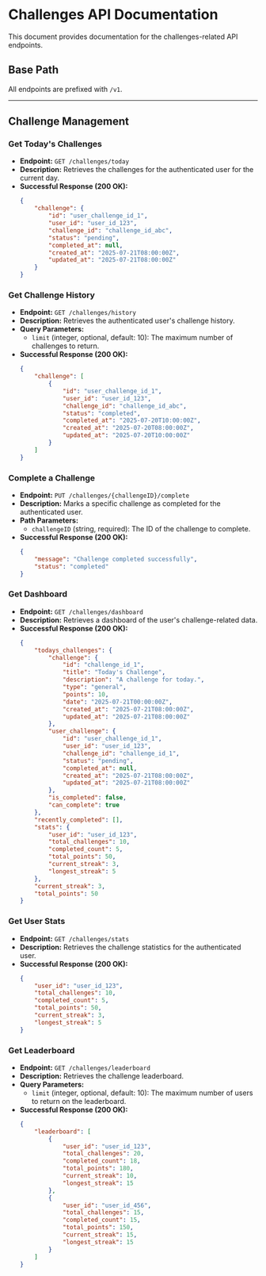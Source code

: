 # Challenges API Documentation

This document provides documentation for the challenges-related API endpoints.

## Base Path

All endpoints are prefixed with `/v1`.

---

## Challenge Management

### Get Today's Challenges

- **Endpoint:** `GET /challenges/today`
- **Description:** Retrieves the challenges for the authenticated user for the current day.
- **Successful Response (200 OK):**
    ```json
    {
        "challenge": {
            "id": "user_challenge_id_1",
            "user_id": "user_id_123",
            "challenge_id": "challenge_id_abc",
            "status": "pending",
            "completed_at": null,
            "created_at": "2025-07-21T08:00:00Z",
            "updated_at": "2025-07-21T08:00:00Z"
        }
    }
    ```

### Get Challenge History

- **Endpoint:** `GET /challenges/history`
- **Description:** Retrieves the authenticated user's challenge history.
- **Query Parameters:**
    - `limit` (integer, optional, default: 10): The maximum number of challenges to return.
- **Successful Response (200 OK):**
    ```json
    {
        "challenge": [
            {
                "id": "user_challenge_id_1",
                "user_id": "user_id_123",
                "challenge_id": "challenge_id_abc",
                "status": "completed",
                "completed_at": "2025-07-20T10:00:00Z",
                "created_at": "2025-07-20T08:00:00Z",
                "updated_at": "2025-07-20T10:00:00Z"
            }
        ]
    }
    ```

### Complete a Challenge

- **Endpoint:** `PUT /challenges/{challengeID}/complete`
- **Description:** Marks a specific challenge as completed for the authenticated user.
- **Path Parameters:**
    - `challengeID` (string, required): The ID of the challenge to complete.
- **Successful Response (200 OK):**
    ```json
    {
        "message": "Challenge completed successfully",
        "status": "completed"
    }
    ```

### Get Dashboard

- **Endpoint:** `GET /challenges/dashboard`
- **Description:** Retrieves a dashboard of the user's challenge-related data.
- **Successful Response (200 OK):**
    ```json
    {
        "todays_challenges": {
            "challenge": {
                "id": "challenge_id_1",
                "title": "Today's Challenge",
                "description": "A challenge for today.",
                "type": "general",
                "points": 10,
                "date": "2025-07-21T00:00:00Z",
                "created_at": "2025-07-21T08:00:00Z",
                "updated_at": "2025-07-21T08:00:00Z"
            },
            "user_challenge": {
                "id": "user_challenge_id_1",
                "user_id": "user_id_123",
                "challenge_id": "challenge_id_1",
                "status": "pending",
                "completed_at": null,
                "created_at": "2025-07-21T08:00:00Z",
                "updated_at": "2025-07-21T08:00:00Z"
            },
            "is_completed": false,
            "can_complete": true
        },
        "recently_completed": [],
        "stats": {
            "user_id": "user_id_123",
            "total_challenges": 10,
            "completed_count": 5,
            "total_points": 50,
            "current_streak": 3,
            "longest_streak": 5
        },
        "current_streak": 3,
        "total_points": 50
    }
    ```

### Get User Stats

- **Endpoint:** `GET /challenges/stats`
- **Description:** Retrieves the challenge statistics for the authenticated user.
- **Successful Response (200 OK):**
    ```json
    {
        "user_id": "user_id_123",
        "total_challenges": 10,
        "completed_count": 5,
        "total_points": 50,
        "current_streak": 3,
        "longest_streak": 5
    }
    ```

### Get Leaderboard

- **Endpoint:** `GET /challenges/leaderboard`
- **Description:** Retrieves the challenge leaderboard.
- **Query Parameters:**
    - `limit` (integer, optional, default: 10): The maximum number of users to return on the leaderboard.
- **Successful Response (200 OK):**
    ```json
    {
        "leaderboard": [
            {
                "user_id": "user_id_123",
                "total_challenges": 20,
                "completed_count": 18,
                "total_points": 180,
                "current_streak": 10,
                "longest_streak": 15
            },
            {
                "user_id": "user_id_456",
                "total_challenges": 15,
                "completed_count": 15,
                "total_points": 150,
                "current_streak": 15,
                "longest_streak": 15
            }
        ]
    }
    ```
